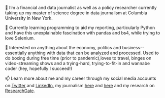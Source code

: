 👀 I’m a financial and data journalist as well as a policy researcher currently taking up my master of science degree
in data journalism at Columbia University in New York.

🌱 Currently learning programming to aid my reporting, particularly Python and have this unexplainable fascination with pandas and bs4, while trying to love Selenium.

💞️ Interested on anything about the economy, politics and business-- essentially anything with data that can be analyzed and processed. Used to do boxing during free time (prior to pandemic),loves to travel, binges on video-streaming shows and a trying-hard, trying-to-fit-in and wannabe coder (hey, hopefully I succeed!)

📫 Learn more about me and my career through my social media accounts on [Twitter](https://twitter.com/prinzmagtulis) and [LinkedIn](https://www.linkedin.com/in/prinzmagtulis/), my journalism [here](https://www.philstar.com/authors/1097494/prinz-magtulis) and [here](https://www.ft.com/search?q=prinz+magtulis) and my research on [ResearchGate](https://www.researchgate.net/profile/Prinz-Magtulis).

<!---
prinz-magtulis/prinz-magtulis is a ✨ special ✨ repository because its `README.md` (this file) appears on your GitHub profile.
You can click the Preview link to take a look at your changes.
--->
